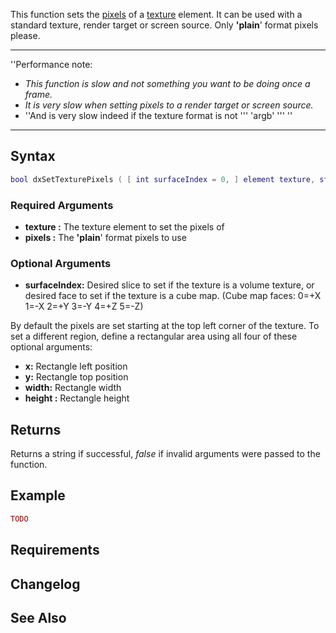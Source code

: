 This function sets the [pixels](/Texture_pixels.md "wikilink") of a [texture](/texture.md "wikilink") element. It can be used with a standard texture, render target or screen source. Only **'plain**' format pixels please.

------------------------------------------------------------------------

''Performance note:

-   *This function is slow and not something you want to be doing once a frame.*
-   *It is very slow when setting pixels to a render target or screen source.*
-   ''And is very slow indeed if the texture format is not ''' 'argb' ''' ''

------------------------------------------------------------------------

Syntax
------

``` lua
bool dxSetTexturePixels ( [ int surfaceIndex = 0, ] element texture, string pixels [, int x = 0, int y = 0, int width = 0, int height = 0 ] )
```

### Required Arguments

-   **texture :** The texture element to set the pixels of
-   **pixels :** The **'plain**' format pixels to use

### Optional Arguments

-   **surfaceIndex:** Desired slice to set if the texture is a volume texture, or desired face to set if the texture is a cube map. (Cube map faces: 0=+X 1=-X 2=+Y 3=-Y 4=+Z 5=-Z)

By default the pixels are set starting at the top left corner of the texture. To set a different region, define a rectangular area using all four of these optional arguments:

-   **x:** Rectangle left position
-   **y:** Rectangle top position
-   **width:** Rectangle width
-   **height :** Rectangle height

Returns
-------

Returns a string if successful, *false* if invalid arguments were passed to the function.

Example
-------

``` lua
TODO
```

Requirements
------------

Changelog
---------

See Also
--------
